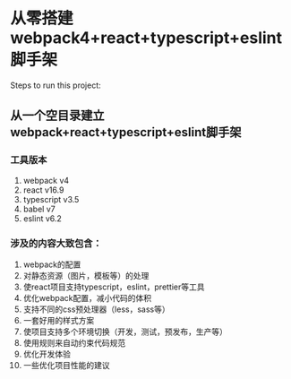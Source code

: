 # 从零搭建webpack4+react+typescript+eslint脚手架

Steps to run this project:

## 从一个空目录建立webpack+react+typescript+eslint脚手架

### 工具版本
1. webpack v4
2. react v16.9
3. typescript v3.5
4. babel v7
5. eslint v6.2

### 涉及的内容大致包含：

1. webpack的配置
2. 对静态资源（图片，模板等）的处理
3. 使react项目支持typescript，eslint，prettier等工具
4. 优化webpack配置，减小代码的体积
5. 支持不同的css预处理器（less，sass等）
6. 一套好用的样式方案
7. 使项目支持多个环境切换（开发，测试，预发布，生产等）
8. 使用规则来自动约束代码规范
9. 优化开发体验
10. 一些优化项目性能的建议

